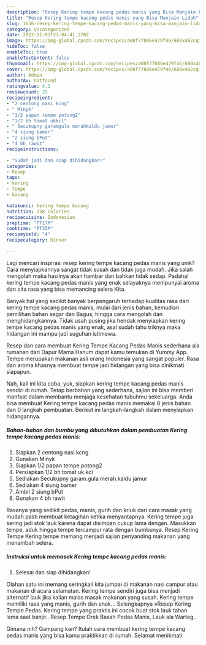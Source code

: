 ```yaml
---
description: "Resep Kering tempe kacang pedas manis yang Bisa Manjain Lidah"
title: "Resep Kering tempe kacang pedas manis yang Bisa Manjain Lidah"
slug: 1636-resep-kering-tempe-kacang-pedas-manis-yang-bisa-manjain-lidah
category: Uncategorized
date: 2022-11-03T23:04:41.370Z
image: https://img-global.cpcdn.com/recipes/a08f77886e479f46/680x482cq70/kering-tempe-kacang-pedas-manis-foto-resep-utama.jpg
hideToc: false
enableToc: true
enableTocContent: false
thumbnail: https://img-global.cpcdn.com/recipes/a08f77886e479f46/680x482cq70/kering-tempe-kacang-pedas-manis-foto-resep-utama.jpg
cover: https://img-global.cpcdn.com/recipes/a08f77886e479f46/680x482cq70/kering-tempe-kacang-pedas-manis-foto-resep-utama.jpg
author: Admin
authorAv: notfound
ratingvalue: 4.3
reviewcount: 25
recipeingredient:
- "2 centong nasi kcng"
- " Minyk"
- "1/2 papan tempe potong2"
- "1/2 bh tomat ukkcl"
- " Secukupny garamgula merahkaldu jamur"
- "4 siung bamer"
- "2 siung bPut"
- "4 bh rawit"
recipeinstructions:

- "Sudah jadi dan siap dihidangkan!"
categories:
- Resep
tags:
- kering
- tempe
- kacang

katakunci: kering tempe kacang 
nutrition: 258 calories
recipecuisine: Indonesian
preptime: "PT17M"
cooktime: "PT35M"
recipeyield: "4"
recipecategory: Dinner

---
```





Lagi mencari inspirasi resep kering tempe kacang pedas manis yang unik? Cara menyiapkannya sangat tidak susah dan tidak juga mudah. Jika salah mengolah maka hasilnya akan hambar dan bahkan tidak sedap. Padahal kering tempe kacang pedas manis yang enak selayaknya mempunyai aroma dan cita rasa yang bisa memancing selera Kita.





Banyak hal yang sedikit banyak berpengaruh terhadap kualitas rasa dari kering tempe kacang pedas manis, mulai dari jenis bahan, kemudian pemilihan bahan segar dan Bagus, hingga cara mengolah dan menghidangkannya. Tidak usah pusing jika hendak menyiapkan kering tempe kacang pedas manis yang enak,      asal sudah tahu triknya maka hidangan ini mampu jadi suguhan istimewa.














Resep dan cara membuat Kering Tempe Kacang Pedas Manis sederhana ala rumahan dari Dapur Mama Hanum dapat kamu temukan di Yummy App. Tempe merupakan makanan asli orang Indonesia yang sangat populer. Rasa dan aroma khasnya membuat tempe jadi hidangan yang bisa dinikmati siapapun.






Nah, kali ini kita coba, yuk, siapkan kering tempe kacang pedas manis sendiri di rumah. Tetap berbahan yang sederhana, sajian ini bisa memberi manfaat dalam membantu menjaga kesehatan tubuhmu sekeluarga. Anda bisa membuat Kering tempe kacang pedas manis memakai 8 jenis bahan dan 0 langkah pembuatan. Berikut ini langkah-langkah dalam menyiapkan hidangannya.

<!--inarticleads1-->

##### Bahan-bahan dan bumbu yang dibutuhkan dalam pembuatan Kering tempe kacang pedas manis:

1. Siapkan 2 centong nasi kcng
1. Gunakan  Minyk
1. Siapkan 1/2 papan tempe potong2
1. Persiapkan 1/2 bh tomat uk.kcl
1. Sediakan  Secukupny garam.gula merah.kaldu jamur
1. Sediakan 4 siung bamer
1. Ambil 2 siung bPut
1. Gunakan 4 bh rawit


Rasanya yang sedikit pedas, manis, gurih dan kriuk dari cara masak yang mudah pasti membuat ketagihan ketika menyantapnya. Kering tempe juga sering jadi stok lauk karena dapat disimpan cukup lama dengan. Masukkan tempe, aduk hingga tempe tercampur rata dengan bumbunya. Resep Kering Tempe Kering tempe memang menjadi sajian penyanding makanan yang menambah selera. 

<!--inarticleads2-->

##### Instruksi untuk memasak Kering tempe kacang pedas manis:


1. Selesai dan siap dihidangkan!

Olahan satu ini memang seringkali kita jumpai di makanan nasi campur atau makanan di acara selamatan. Kering tempe sendiri juga bisa menjadi alternatif lauk jika kalian malas masak makanan yang susah. Kering tempe memiliki rasa yang manis, gurih dan enak… Selengkapnya »Resep Kering Tempe Pedas. Kering tempe yang praktis ini cocok buat stok lauk tahan lama saat banjir.. Resep Tempe Orek Basah Pedas Manis, Lauk ala Warteg.. 

Gimana nih? Gampang kan? Itulah cara membuat kering tempe kacang pedas manis yang bisa kamu praktikkan di rumah. Selamat menikmati
